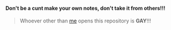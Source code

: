 #### Don't be a **cunt** make your own notes, don't take it from others!!!<br>
> Whoever other than [me](https://rhythmusbytelinks.netlify.app) opens this repository is **GAY**!!!
